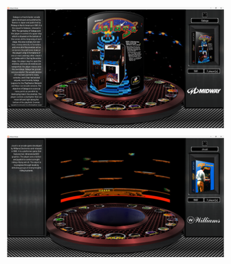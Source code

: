 ![image alt](https://github.com/Tankman3737/Center_tube/blob/4065029ae50963f872d81947677c136158ec3f02/Centre_tube.png)

![image alt](https://github.com/Tankman3737/Center_tube/blob/4065029ae50963f872d81947677c136158ec3f02/Centre_tube%202.png)
